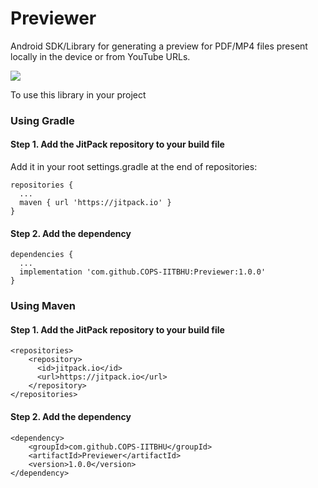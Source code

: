 # Previewer
Android SDK/Library for generating a preview for PDF/MP4 files present locally in the device or from YouTube URLs.

[![](https://jitpack.io/v/COPS-IITBHU/Previewer.svg)](https://jitpack.io/#COPS-IITBHU/Previewer)

To use this library in your project

### Using Gradle

#### Step 1. Add the JitPack repository to your build file

Add it in your root settings.gradle at the end of repositories:
````
repositories {
  ...
  maven { url 'https://jitpack.io' }
}
````
#### Step 2. Add the dependency
````
dependencies {
  ...
  implementation 'com.github.COPS-IITBHU:Previewer:1.0.0'
}
````

### Using Maven

#### Step 1. Add the JitPack repository to your build file
````
<repositories>
    <repository>
      <id>jitpack.io</id>
      <url>https://jitpack.io</url>
    </repository>
</repositories>
````

#### Step 2. Add the dependency
````
<dependency>
    <groupId>com.github.COPS-IITBHU</groupId>
    <artifactId>Previewer</artifactId>
    <version>1.0.0</version>
</dependency>
````
